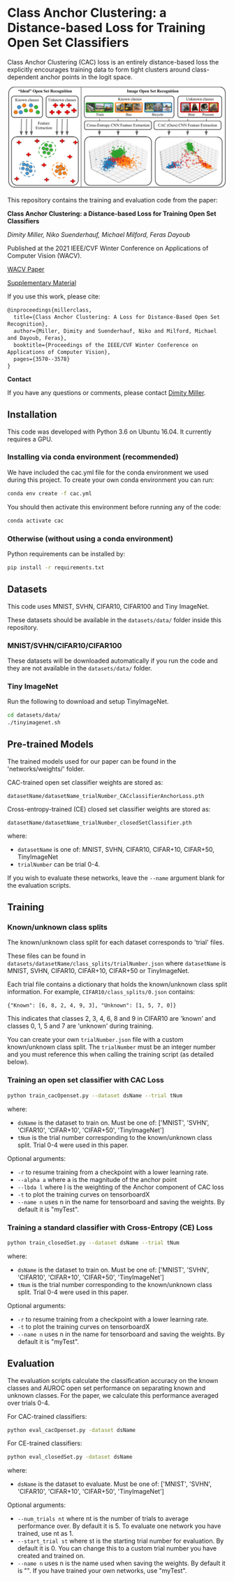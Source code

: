 # Class Anchor Clustering: a Distance-based Loss for Training Open Set Classifiers

Class Anchor Clustering (CAC) loss is an entirely distance-based loss the explicitly encourages training data to form tight clusters around class-dependent anchor points in the logit space.

![Image description](images/githubdisplay.png)

This repository contains the training and evaluation code from the paper:

**Class Anchor Clustering: a Distance-based Loss for Training Open Set Classifiers**

*Dimity Miller, Niko Suenderhauf, Michael Milford, Feras Dayoub*

Published at the 2021 IEEE/CVF Winter Conference on Applications of Computer Vision (WACV).

[WACV Paper](https://openaccess.thecvf.com/content/WACV2021/papers/Miller_Class_Anchor_Clustering_A_Loss_for_Distance-Based_Open_Set_Recognition_WACV_2021_paper.pdf)

[Supplementary Material](https://openaccess.thecvf.com/content/WACV2021/supplemental/Miller_Class_Anchor_Clustering_WACV_2021_supplemental.pdf)


If you use this work, please cite:

```text
@inproceedings{millerclass,
  title={Class Anchor Clustering: A Loss for Distance-Based Open Set Recognition},
  author={Miller, Dimity and Suenderhauf, Niko and Milford, Michael and Dayoub, Feras},
  booktitle={Proceedings of the IEEE/CVF Winter Conference on Applications of Computer Vision},
  pages={3570--3578}
}
```


**Contact**

If you have any questions or comments, please contact [Dimity Miller](mailto:dimity.miller@hdr.qut.edu.au).

## Installation

This code was developed with Python 3.6 on Ubuntu 16.04. It currently requires a GPU. 
 
### Installing via conda environment (recommended)
We have included the cac.yml file for the conda environment we used during this project. To create your own conda environment you can run:

```bash
conda env create -f cac.yml
```

You should then activate this environment before running any of the code:

```bash
conda activate cac
```

### Otherwise (without using a conda environment)
Python requirements can be installed by:

```bash
pip install -r requirements.txt
```

## Datasets
This code uses MNIST, SVHN, CIFAR10, CIFAR100 and Tiny ImageNet.

These datasets should be available in the `datasets/data/` folder inside this repository. 

### MNIST/SVHN/CIFAR10/CIFAR100
These datasets will be downloaded automatically if you run the code and they are not available in the `datasets/data/` folder.

### Tiny ImageNet
Run the following to download and setup TinyImageNet.
```bash
cd datasets/data/
./tinyimagenet.sh
```

## Pre-trained Models
The trained models used for our paper can be found in the 'networks/weights/' folder.

CAC-trained open set classifier weights are stored as:
		
	datasetName/datasetName_trialNumber_CACclassifierAnchorLoss.pth
	
Cross-entropy-trained (CE) closed set classifier weights are stored as:
		
	datasetName/datasetName_trialNumber_closedSetClassifier.pth

where:
* `datasetName` is one of: MNIST, SVHN, CIFAR10, CIFAR+10, CIFAR+50, TinyImageNet
* `trialNumber` can be trial 0-4. 

If you wish to evaluate these networks, leave the `--name` argument blank for the evaluation scripts.

## Training 
### Known/unknown class splits
The known/unknown class split for each dataset corresponds to 'trial' files. 

These files can be found in `datasets/datasetName/class_splits/trialNumber.json` where `datasetName` is MNIST, SVHN, CIFAR10, CIFAR+10, CIFAR+50 or TinyImageNet.

Each trial file contains a dictionary that holds the known/unknown class split information. For example, `CIFAR10/class_splits/0.json` contains:

```{python}
{"Known": [6, 8, 2, 4, 9, 3], "Unknown": [1, 5, 7, 0]}
```

This indicates that classes 2, 3, 4, 6, 8 and 9 in CIFAR10 are 'known' and classes 0, 1, 5 and 7 are 'unknown' during training.

You can create your own `trialNumber.json` file with a custom known/unknown class split. The `trialNumber` must be an integer number and you must reference this when calling the training script (as detailed below).


### Training an open set classifier with CAC Loss
```bash
python train_cacOpenset.py --dataset dsName --trial tNum 
```
where:

* `dsName` is the dataset to train on. Must be one of:  ['MNIST', 'SVHN', 'CIFAR10', 'CIFAR+10', 'CIFAR+50', 'TinyImageNet']
* `tNum` is the trial number corresponding to the known/unknown class split. Trial 0-4 were used in this paper.

Optional arguments:

* `-r` to resume training from a checkpoint with a lower learning rate.
* `--alpha a` where a is the magnitude of the anchor point
* `--lbda l` where l is the weighting of the Anchor component of CAC loss
* `-t` to plot the training curves on tensorboardX
* `--name n` uses n in the name for tensorboard and saving the weights. By default it is "myTest". 


### Training a standard classifier with Cross-Entropy (CE) Loss
```bash
python train_closedSet.py --dataset dsName --trial tNum 
```
where:

* `dsName` is the dataset to train on. Must be one of:  ['MNIST', 'SVHN', 'CIFAR10', 'CIFAR+10', 'CIFAR+50', 'TinyImageNet']
* `tNum` is the trial number corresponding to the known/unknown class split. Trial 0-4 were used in this paper.

Optional arguments:

* `-r` to resume training from a checkpoint with a lower learning rate.
* `-t` to plot the training curves on tensorboardX
* `--name n` uses n in the name for tensorboard and saving the weights. By default it is "myTest". 

## Evaluation
The evaluation scripts calculate the classification accuracy on the known classes and AUROC open set performance on separating known and unknown classes. For the paper, we calculate this performance averaged over trials 0-4.

For CAC-trained classifiers:
```bash
python eval_cacOpenset.py -dataset dsName 
```

For CE-trained classifiers:
```bash
python eval_closedSet.py -dataset dsName 
```

where:
* `dsName` is the dataset to evaluate. Must be one of:  ['MNIST', 'SVHN', 'CIFAR10', 'CIFAR+10', 'CIFAR+50', 'TinyImageNet']

Optional arguments:
* `--num_trials nt` where nt is the number of trials to average performance over. By default it is 5. To evaluate one network you have trained, use nt as 1. 
* `--start_trial st` where st is the starting trial number for evaluation. By default it is 0. You can change this to a custom trial number you have created and trained on. 
* `--name n` uses n is the name used when saving the weights. By default it is "". If you have trained your own networks, use "myTest".

